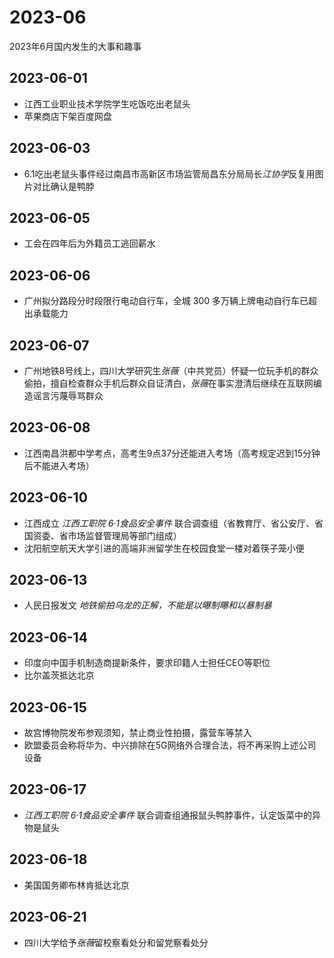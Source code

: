 # 2023-06
2023年6月国内发生的大事和趣事
## 2023-06-01
* 江西工业职业技术学院学生吃饭吃出老鼠头
* 苹果商店下架百度网盘
## 2023-06-03
* 6.1吃出老鼠头事件经过南昌市高新区市场监管局昌东分局局长*江协学*反复用图片对比确认是鸭脖
## 2023-06-05
* 工会在四年后为外籍员工逃回薪水
## 2023-06-06
* 广州拟分路段分时段限行电动自行车，全城 300 多万辆上牌电动自行车已超出承载能力
## 2023-06-07
* 广州地铁8号线上，四川大学研究生*张薇*（中共党员）怀疑一位玩手机的群众偷拍，擅自检查群众手机后群众自证清白，*张薇*在事实澄清后继续在互联网编造谣言污蔑辱骂群众
## 2023-06-08
* 江西南昌洪都中学考点，高考生9点37分还能进入考场（高考规定迟到15分钟后不能进入考场）
## 2023-06-10
* 江西成立 *江西工职院 6·1食品安全事件* 联合调查组（省教育厅、省公安厅、省国资委、省市场监督管理局等部门组成）
* 沈阳航空航天大学引进的高端非洲留学生在校园食堂一楼对着筷子笼小便
## 2023-06-13
* 人民日报发文 *地铁偷拍乌龙的正解，不能是以曝制曝和以暴制暴*
## 2023-06-14
* 印度向中国手机制造商提新条件，要求印籍人士担任CEO等职位
* 比尔盖茨抵达北京
## 2023-06-15
* 故宫博物院发布参观须知，禁止商业性拍摄，露营车等禁入
* 欧盟委员会称将华为、中兴排除在5G网络外合理合法，将不再采购上述公司设备
## 2023-06-17
* *江西工职院 6·1食品安全事件* 联合调查组通报鼠头鸭脖事件，认定饭菜中的异物是鼠头
## 2023-06-18
* 美国国务卿布林肯抵达北京
## 2023-06-21
* 四川大学给予*张薇*留校察看处分和留党察看处分